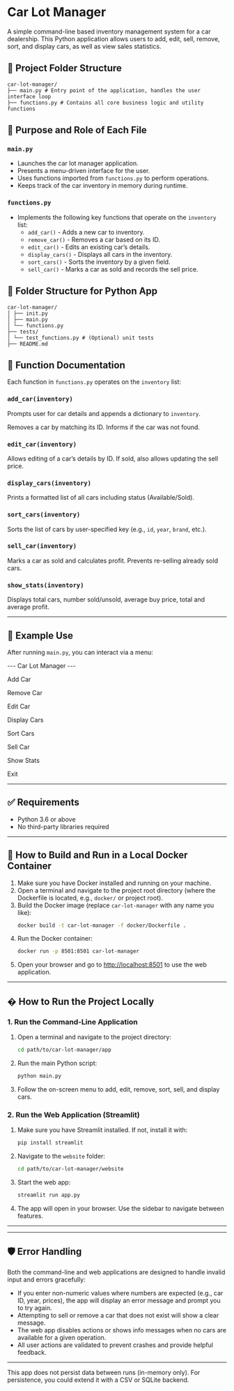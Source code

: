 # Car Lot Manager

A simple command-line based inventory management system for a car dealership. This Python application allows users to add, edit, sell, remove, sort, and display cars, as well as view sales statistics.

## 📁 Project Folder Structure
```
car-lot-manager/
├── main.py # Entry point of the application, handles the user interface loop
├── functions.py # Contains all core business logic and utility functions
```
## 📌 Purpose and Role of Each File

### `main.py`

- Launches the car lot manager application.
- Presents a menu-driven interface for the user.
- Uses functions imported from `functions.py` to perform operations.
- Keeps track of the car inventory in memory during runtime.

### `functions.py`

- Implements the following key functions that operate on the `inventory` list:
  - `add_car()` - Adds a new car to inventory.
  - `remove_car()` - Removes a car based on its ID.
  - `edit_car()` - Edits an existing car’s details.
  - `display_cars()` - Displays all cars in the inventory.
  - `sort_cars()` - Sorts the inventory by a given field.
  - `sell_car()` - Marks a car as sold and records the sell price.

## 🧠 Folder Structure for Python App
```
car-lot-manager/
│ ├── init.py
│ ├── main.py
│ └── functions.py
├── tests/
│ └── test_functions.py # (Optional) unit tests
├── README.md
```

## 🧾 Function Documentation

Each function in `functions.py` operates on the `inventory` list:

### `add_car(inventory)`
Prompts user for car details and appends a dictionary to `inventory`.

Removes a car by matching its ID. Informs if the car was not found.

### `edit_car(inventory)`
Allows editing of a car’s details by ID. If sold, also allows updating the sell price.

### `display_cars(inventory)`
Prints a formatted list of all cars including status (Available/Sold).

### `sort_cars(inventory)`
Sorts the list of cars by user-specified key (e.g., `id`, `year`, `brand`, etc.).

### `sell_car(inventory)`
Marks a car as sold and calculates profit. Prevents re-selling already sold cars.

### `show_stats(inventory)`
Displays total cars, number sold/unsold, average buy price, total and average profit.

---

## 🧪 Example Use

After running `main.py`, you can interact via a menu:

--- Car Lot Manager ---

Add Car

Remove Car

Edit Car

Display Cars

Sort Cars

Sell Car

Show Stats

Exit


---


## ✅ Requirements

- Python 3.6 or above
- No third-party libraries required

---

## 🐳 How to Build and Run in a Local Docker Container

1. Make sure you have Docker installed and running on your machine.
2. Open a terminal and navigate to the project root directory (where the Dockerfile is located, e.g., `docker/` or project root).
3. Build the Docker image (replace `car-lot-manager` with any name you like):
   ```sh
   docker build -t car-lot-manager -f docker/Dockerfile .
   ```
4. Run the Docker container:
   ```sh
   docker run -p 8501:8501 car-lot-manager
   ```
5. Open your browser and go to [http://localhost:8501](http://localhost:8501) to use the web application.

---


## � How to Run the Project Locally

### 1. Run the Command-Line Application

1. Open a terminal and navigate to the project directory:
   ```sh
   cd path/to/car-lot-manager/app
   ```
2. Run the main Python script:
   ```sh
   python main.py
   ```
3. Follow the on-screen menu to add, edit, remove, sort, sell, and display cars.

### 2. Run the Web Application (Streamlit)

1. Make sure you have Streamlit installed. If not, install it with:
   ```sh
   pip install streamlit
   ```
2. Navigate to the `website` folder:
   ```sh
   cd path/to/car-lot-manager/website
   ```
3. Start the web app:
   ```sh
   streamlit run app.py
   ```
4. The app will open in your browser. Use the sidebar to navigate between features.

---


---

## 🛡️ Error Handling

Both the command-line and web applications are designed to handle invalid input and errors gracefully:

- If you enter non-numeric values where numbers are expected (e.g., car ID, year, prices), the app will display an error message and prompt you to try again.
- Attempting to sell or remove a car that does not exist will show a clear message.
- The web app disables actions or shows info messages when no cars are available for a given operation.
- All user actions are validated to prevent crashes and provide helpful feedback.

---

This app does not persist data between runs (in-memory only). For persistence, you could extend it with a CSV or SQLite backend.

